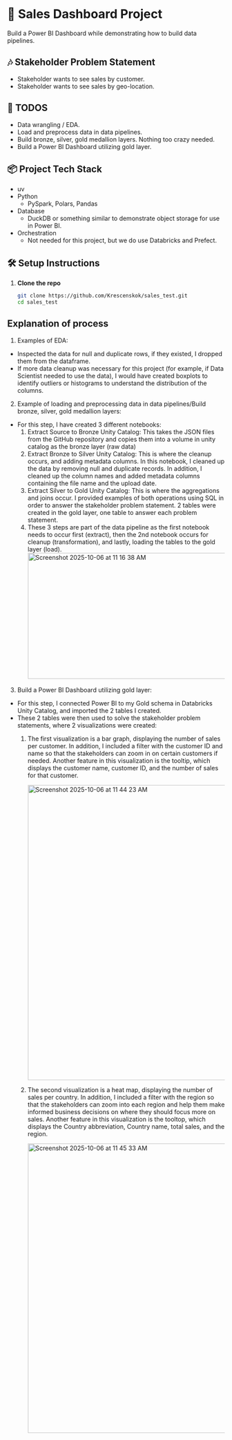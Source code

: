 # 🧾 Sales Dashboard Project

Build a Power BI Dashboard while demonstrating how to build data pipelines.

## 🎶 Stakeholder Problem Statement
- Stakeholder wants to see sales by customer.
- Stakeholder wants to see sales by geo-location.

## 🚀 TODOS

- Data wrangling / EDA.
- Load and preprocess data in data pipelines.
- Build bronze, silver, gold medallion layers. Nothing too crazy needed.
- Build a Power BI Dashboard utilizing gold layer.

## 📦 Project Tech Stack
- uv
- Python
    - PySpark, Polars, Pandas
- Database
    - DuckDB or something similar to demonstrate object storage for use in Power BI.
- Orchestration
    - Not needed for this project, but we do use Databricks and Prefect.


## 🛠️ Setup Instructions

1. **Clone the repo**
   ```bash
   git clone https://github.com/Krescenskok/sales_test.git
   cd sales_test
   ```


## Explanation of process
1. Examples of EDA:
- Inspected the data for null and duplicate rows, if they existed, I dropped them from the dataframe.
- If more data cleanup was necessary for this project (for example, if Data Scientist needed to use the data), I would have created boxplots to identify outliers or histograms to understand the distribution of the columns.

2. Example of loading and preprocessing data in data pipelines/Build bronze, silver, gold medallion layers:
- For this step, I have created 3 different notebooks:
     1. Extract Source to Bronze Unity Catalog: This takes the JSON files from the GitHub repository and copies them into a volume in unity catalog as the bronze layer (raw data)
     2. Extract Bronze to Silver Unity Catalog: This is where the cleanup occurs, and adding metadata columns. In this notebook, I cleaned up the data by removing null and duplicate records. In addition, I cleaned up the column names and added metadata columns containing the file name and the upload date.
     3. Extract Silver to Gold Unity Catalog: This is where the aggregations and joins occur. I provided examples of both operations using SQL in order to answer the stakeholder problem statement. 2 tables were created in the gold layer, one table to answer each problem statement.
     4. These 3 steps are part of the data pipeline as the first notebook needs to occur first (extract), then the 2nd notebook occurs for cleanup (transformation), and lastly, loading the tables to the gold layer (load).
         <img width="712" height="292" alt="Screenshot 2025-10-06 at 11 16 38 AM" src="https://github.com/user-attachments/assets/3dfda401-2cf3-4a6c-91af-954e1a468ca5" />
 
3. Build a Power BI Dashboard utilizing gold layer:
- For this step, I connected Power BI to my Gold schema in Databricks Unity Catalog, and imported the 2 tables I created.
- These 2 tables were then used to solve the stakeholder problem statements, where 2 visualizations were created:
    1. The first visualization is a bar graph, displaying the number of sales per customer. In addition, I included a filter with the customer ID and name so that the stakeholders can zoom in on certain customers if needed. Another feature in this visualization is the tooltip, which displays the customer name, customer ID, and the number of sales for that customer.
 
       <img width="1193" height="684" alt="Screenshot 2025-10-06 at 11 44 23 AM" src="https://github.com/user-attachments/assets/2ecc30e7-0d32-40ff-8729-c13df36c50ad" />
       
    2. The second visualization is a heat map, displaying the number of sales per country. In addition, I included a filter with the region so that the stakeholders can zoom into each region and help them make informed business decisions on where they should focus more on sales. Another feature in this visualization is the tooltop, which displays the Country abbreviation, Country name, total sales, and the region.
       
       <img width="1180" height="671" alt="Screenshot 2025-10-06 at 11 45 33 AM" src="https://github.com/user-attachments/assets/8c365872-5cf7-4f82-be50-d740e7671dcf" />

